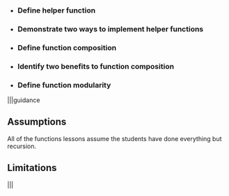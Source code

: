 * ### Define helper function
* ### Demonstrate two ways to implement helper functions
* ### Define function composition
* ### Identify two benefits to function composition
* ### Define function modularity

|||guidance
## Assumptions
All of the functions lessons assume the students have done everything but recursion. 

## Limitations

|||
